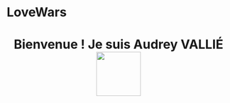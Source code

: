 # LoveWars

</hr>

<div align="center">
 <h1>
 Bienvenue ! Je suis Audrey VALLIÉ
 </br>
 <img src="https://i0.wp.com/media1.giphy.com/media/BemKqR9RDK4V2/giphy.gif" width="100px"/>
</h1>
</div>


